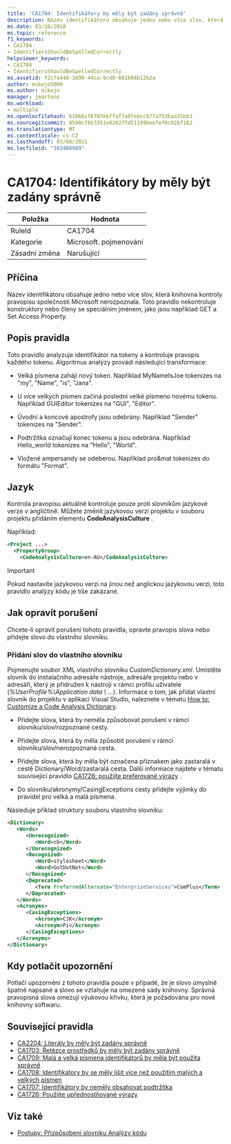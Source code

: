 ```yaml
---
title: 'CA1704: Identifikátory by měly být zadány správně'
description: Název identifikátoru obsahuje jedno nebo více slov, která knihovna kontroly pravopisu společnosti Microsoft nerozpoznala. Toto pravidlo nekontroluje konstruktory nebo členy se speciálním jménem, jako jsou například GET a Set Access Property.
ms.date: 03/28/2018
ms.topic: reference
f1_keywords:
- CA1704
- IdentifiersShouldBeSpelledCorrectly
helpviewer_keywords:
- CA1704
- IdentifiersShouldBeSpelledCorrectly
ms.assetid: f2c7a44d-1690-44ca-9cd0-681b04b12b2a
author: mikejo5000
ms.author: mikejo
manager: jmartens
ms.workload:
- multiple
ms.openlocfilehash: b1b6bcf6787ebffaf7a0febccb77a753baa35bb3
ms.sourcegitcommit: 8590cf6b3351e82827fd21159beefef0c02bf162
ms.translationtype: MT
ms.contentlocale: cs-CZ
ms.lasthandoff: 03/08/2021
ms.locfileid: "102466989"
---
```

# <a name="ca1704-identifiers-should-be-spelled-correctly"></a>CA1704: Identifikátory by měly být zadány správně

|Položka|Hodnota|
|-|-|
|RuleId|CA1704|
|Kategorie|Microsoft. pojmenování|
|Zásadní změna|Narušující|

## <a name="cause"></a>Příčina

Název identifikátoru obsahuje jedno nebo více slov, která knihovna kontroly pravopisu společnosti Microsoft nerozpoznala. Toto pravidlo nekontroluje konstruktory nebo členy se speciálním jménem, jako jsou například GET a Set Access Property.

## <a name="rule-description"></a>Popis pravidla

Toto pravidlo analyzuje identifikátor na tokeny a kontroluje pravopis každého tokenu. Algoritmus analýzy provádí následující transformace:

- Velká písmena zahájí nový token. Například MyNameIsJoe tokenizes na "my", "Name", "is", "Jana".

- U více velkých písmen začíná poslední velké písmeno novému tokenu. Například GUIEditor tokenizes na "GUI", "Editor".

- Úvodní a koncové apostrofy jsou odebrány. Například "Sender" tokenizes na "Sender".

- Podtržítka označují konec tokenu a jsou odebrána. Například Hello_world tokenizes na "Hello", "World".

- Vložené ampersandy se odeberou. Například pro&mat tokenizes do formátu "Format".

## <a name="language"></a>Jazyk

Kontrola pravopisu aktuálně kontroluje pouze proti slovníkům jazykové verze v angličtině. Můžete změnit jazykovou verzi projektu v souboru projektu přidáním elementu **CodeAnalysisCulture** .

Například:

```xml
<Project ...>
  <PropertyGroup>
    <CodeAnalysisCulture>en-AU</CodeAnalysisCulture>
```

> [!IMPORTANT]
> Pokud nastavíte jazykovou verzi na jinou než anglickou jazykovou verzi, toto pravidlo analýzy kódu je tiše zakázané.

## <a name="how-to-fix-violations"></a>Jak opravit porušení

Chcete-li opravit porušení tohoto pravidla, opravte pravopis slova nebo přidejte slovo do vlastního slovníku.

### <a name="to-add-words-to-a-custom-dictionary"></a>Přidání slov do vlastního slovníku

Pojmenujte soubor XML vlastního slovníku *CustomDictionary.xml*. Umístěte slovník do instalačního adresáře nástroje, adresáře projektu nebo v adresáři, který je přidružen k nástroji v rámci profilu uživatele (*%UserProfile%\Application data \\ ...*). Informace o tom, jak přidat vlastní slovník do projektu v aplikaci Visual Studio, naleznete v tématu [How to: Customize a Code Analysis Dictionary](../code-quality/how-to-customize-the-code-analysis-dictionary.md).

- Přidejte slova, která by neměla způsobovat porušení v rámci slovníku/slov/rozpoznané cesty.

- Přidejte slova, která by měla způsobit porušení v rámci slovníku/slov/nerozpoznaná cesta.

- Přidejte slova, která by měla být označena příznakem jako zastaralá v cestě Dictionary/Word/zastaralá cesta. Další informace najdete v tématu související pravidlo [CA1726: použijte preferované výrazy](../code-quality/ca1726.md) .

- Do slovníku/akronymy/CasingExceptions cesty přidejte výjimky do pravidel pro velká a malá písmena.

Následuje příklad struktury souboru vlastního slovníku:

```xml
<Dictionary>
   <Words>
      <Unrecognized>
         <Word>cb</Word>
      </Unrecognized>
      <Recognized>
         <Word>stylesheet</Word>
         <Word>GotDotNet</Word>
      </Recognized>
      <Deprecated>
         <Term PreferredAlternate="EnterpriseServices">ComPlus</Term>
      </Deprecated>
   </Words>
   <Acronyms>
      <CasingExceptions>
         <Acronym>CJK</Acronym>
         <Acronym>Pi</Acronym>
      </CasingExceptions>
   </Acronyms>
</Dictionary>
```

## <a name="when-to-suppress-warnings"></a>Kdy potlačit upozornění

Potlačí upozornění z tohoto pravidla pouze v případě, že je slovo úmyslně špatně napsané a slovo se vztahuje na omezené sady knihovny. Správná pravopisná slova omezují výukovou křivku, která je požadována pro nové knihovny softwaru.

## <a name="related-rules"></a>Související pravidla

- [CA2204: Literály by měly být zadány správně](../code-quality/ca2204.md)
- [CA1703: Řetězce prostředků by měly být zadány správně](../code-quality/ca1703.md)
- [CA1709: Malá a velká písmena identifikátorů by měla být použita správně](../code-quality/ca1709.md)
- [CA1708: Identifikátory by se měly lišit více než použitím malých a velkých písmen](/dotnet/fundamentals/code-analysis/quality-rules/ca1708)
- [CA1707: Identifikátory by neměly obsahovat podtržítka](/dotnet/fundamentals/code-analysis/quality-rules/ca1707)
- [CA1726: Použijte upřednostňované výrazy](../code-quality/ca1726.md)

## <a name="see-also"></a>Viz také

- [Postupy: Přizpůsobení slovníku Analýzy kódu](../code-quality/how-to-customize-the-code-analysis-dictionary.md)
